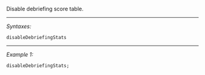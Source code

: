 Disable debriefing score table.


---
*Syntaxes:*

`disableDebriefingStats`

---
*Example 1:*

```sqf
disableDebriefingStats;
```